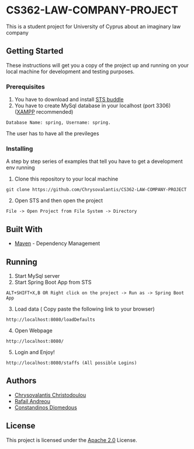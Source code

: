 # CS362-LAW-COMPANY-PROJECT

This is a student project for University of Cyprus about an imaginary law company

## Getting Started

These instructions will get you a copy of the project up and running on your local machine for development and testing purposes.
### Prerequisites

1. You have to download and install [STS buddle](https://spring.io/tools/sts/all)
2. You have to create MySql database in your localhost (port 3306) ([XAMPP](https://www.apachefriends.org/index.html) recommended)
 
```
Database Name: spring, Username: spring. 
```
The user has to have all the previleges 

### Installing

A step by step series of examples that tell you have to get a development env running

1. Clone this repository to your local machine

```
git clone https://github.com/Chrysovalantis/CS362-LAW-COMPANY-PROJECT
```

2. Open STS and then open the project

```
File -> Open Project from File System -> Directory
```


## Built With

* [Maven](https://maven.apache.org/) - Dependency Management

## Running

1. Start MySql server 
2. Start Spring Boot App from STS

```
ALT+SHIFT+X,B OR Right click on the project -> Run as -> Spring Boot App
```
3. Load data ( Copy paste the following link to your browser)

```
http://localhost:8080/loadDefaults
```
4. Open Webpage
```
http://localhost:8080/
```
5. Login and Enjoy!

```
http://localhost:8080/staffs (All possible Logins)
```


## Authors

* [Chrysovalantis Christodoulou](https://github.com/Chrysovalantis)
* [Rafail Andreou](https://github.com/Rafaa17)
* [Constandinos Diomedous](https://github.com/condiom)


## License

This project is licensed under the [Apache 2.0](https://www.apache.org/licenses/LICENSE-2.0) License.

